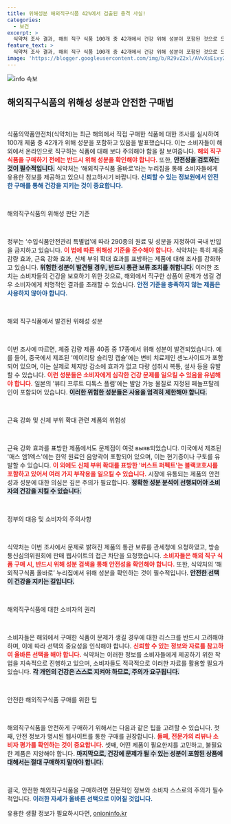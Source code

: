 ```yaml
---
title: 위해성분 해외직구식품 42%에서 검출된 충격 사실!
categories:
  - 보건
excerpt: >
  식약처 조사 결과, 해외 직구 식품 100개 중 42개에서 건강 위해 성분이 포함된 것으로 드러났습니다. 소비자들은 구매 전 반드시 식약처의 해외직구식품 올바로 웹사이트를 통해 확인해야 합니다. 안전한 온라인 쇼핑을 위해 필수적으로 체크해야 할 사항입니다!
feature_text: >
  식약처 조사 결과, 해외 직구 식품 100개 중 42개에서 건강 위해 성분이 포함된 것으로 드러났습니다. 소비자들은 구매 전 반드시 식약처의 해외직구식품 올바로 웹사이트를 통해 확인해야 합니다. 안전한 온라인 쇼핑을 위해 필수적으로 체크해야 할 사항입니다!
image: 'https://blogger.googleusercontent.com/img/b/R29vZ2xl/AVvXsEixyZcFfHzMRdzZMjFBmAUKJYCLCGyLL1o632UiGVXcaFdKo_bkvkuCioo0uUKlGfBVcT3P84aROyZIXSBEx3Aw5nCQ3pTgDom1WDC4m8eifvWiAmWEEVb4x6G_l8C0QH225ldMjyaFvpxGEBGNO37VmDTDMHGhJPq73UglMfDca1-0aw/s1600/blogspot.png'
---
```


<p><img src="https://blogger.googleusercontent.com/img/b/R29vZ2xl/AVvXsEixyZcFfHzMRdzZMjFBmAUKJYCLCGyLL1o632UiGVXcaFdKo_bkvkuCioo0uUKlGfBVcT3P84aROyZIXSBEx3Aw5nCQ3pTgDom1WDC4m8eifvWiAmWEEVb4x6G_l8C0QH225ldMjyaFvpxGEBGNO37VmDTDMHGhJPq73UglMfDca1-0aw/s1600/blogspot.png" alt="info 속보" /></p>

<h2 data-ke-size="size26">해외직구식품의 위해성 성분과 안전한 구매법</h2>

<p data-ke-size="size16">&nbsp;</p>

<p>식품의약품안전처(식약처)는 최근 해외에서 직접 구매한 식품에 대한 조사를 실시하여 100개 제품 중 42개가 위해 성분을 포함하고 있음을 발표했습니다. 이는 소비자들이 해외에서 온라인으로 직구하는 식품에 대해 보다 주의해야 함을 잘 보여줍니다. <b><span style="color: #ee2323;">해외 직구 식품을 구매하기 전에는 반드시 위해 성분을 확인해야 합니다.</span></b> 또한, <b><span style="background-color: #21538527;">안전성을 검토하는 것이 필수적입니다.</span></b> 식약처는 ‘해외직구식품 올바로’라는 누리집을 통해 소비자들에게 유용한 정보를 제공하고 있으니 참고하시기 바랍니다. <b><span style="color: #1a5490;">신뢰할 수 있는 정보원에서 안전한 구매를 통해 건강을 지키는 것이 중요합니다.</span></b></p>

<p data-ke-size="size16">&nbsp;</p>

<p>해외직구식품의 위해성 판단 기준</p>

<p data-ke-size="size16">&nbsp;</p>

<p>정부는 ‘수입식품안전관리 특별법’에 따라 290종의 원료 및 성분을 지정하여 국내 반입을 금지하고 있습니다. <b><span style="color: #ee2323;">이 법에 따른 위해성 기준을 준수해야 합니다.</span></b> 식약처는 특히 체중 감량 효과, 근육 강화 효과, 신체 부위 확대 효과를 표방하는 제품에 대해 조사를 강화하고 있습니다. <b><span style="background-color: #21538527;">위험한 성분이 발견될 경우, 반드시 통관 보류 조치를 취합니다.</span></b> 이러한 조치는 소비자들의 건강을 보호하기 위한 것으로, 해외에서 직구한 상품이 문제가 생길 경우 소비자에게 치명적인 결과를 초래할 수 있습니다. <b><span style="color: #1a5490;">안전 기준을 충족하지 않는 제품은 사용하지 않아야 합니다.</span></b></p>

<p data-ke-size="size16">&nbsp;</p>

<p>해외 직구식품에서 발견된 위해성 성분</p>

<p data-ke-size="size16">&nbsp;</p>

<p>이번 조사에 따르면, 체중 감량 제품 40종 중 17종에서 위해 성분이 발견되었습니다. 예를 들어, 중국에서 제조된 '메이리탕 슬리밍 캡슐'에는 변비 치료제인 센노사이드가 포함되어 있으며, 이는 실제로 체지방 감소에 효과가 없고 다량 섭취시 복통, 설사 등을 유발할 수 있습니다. <b><span style="color: #ee2323;">이런 성분들은 소비자에게 심각한 건강 문제를 일으킬 수 있음을 유념해야 합니다.</span></b> 일본의 '뷰티 프루트 디톡스 플럼'에는 발암 가능 물질로 지정된 페놀프탈레인이 포함되어 있습니다. <b><span style="background-color: #21538527;">이러한 위험한 성분들은 사용을 엄격히 제한해야 합니다.</span></b> </p>

<p data-ke-size="size16">&nbsp;</p>

<p>근육 강화 및 신체 부위 확대 관련 제품의 위험성</p>

<p data-ke-size="size16">&nbsp;</p>

<p>근육 강화 효과를 표방한 제품에서도 문제점이 여럿 выяв되었습니다. 미국에서 제조된 '매스 엠1엑스'에는 한약 원료인 음양곽이 포함되어 있으며, 이는 현기증이나 구토를 유발할 수 있습니다. <b><span style="color: #ee2323;">이 외에도 신체 부위 확대를 표방한 '버스트 퍼펙트'는 블랙코호시를 포함하고 있어서 여러 가지 부작용을 일으킬 수 있습니다.</span></b> 시장에 유통되는 제품의 안전성과 성분에 대한 의심은 깊은 주의가 필요합니다. <b><span style="background-color: #21538527;">정확한 성분 분석이 선행되어야 소비자의 건강을 지킬 수 있습니다.</span></b></p>

<p data-ke-size="size16">&nbsp;</p>

<p>정부의 대응 및 소비자의 주의사항</p>

<p data-ke-size="size16">&nbsp;</p>

<p>식약처는 이번 조사에서 문제로 밝혀진 제품의 통관 보류를 관세청에 요청하였고, 방송통신심의위원회에 판매 웹사이트의 접근 차단을 요청했습니다. <b><span style="color: #ee2323;">소비자들은 해외 직구 식품 구매 시, 반드시 위해 성분 검색을 통해 안전성을 확인해야 합니다.</span></b> 또한, 식약처의 ‘해외직구식품 올바로’ 누리집에서 위해 성분을 확인하는 것이 필수적입니다. <b><span style="background-color: #21538527;">안전한 선택이 건강을 지키는 길입니다.</span></b></p>

<p data-ke-size="size16">&nbsp;</p>

<p>해외직구식품에 대한 소비자의 권리</p>

<p data-ke-size="size16">&nbsp;</p>

<p>소비자들은 해외에서 구매한 식품이 문제가 생길 경우에 대한 리스크를 반드시 고려해야 하며, 이에 따라 선택의 중요성을 인식해야 합니다. <b><span style="color: #ee2323;">신뢰할 수 있는 정보와 자료를 참고하여 올바른 선택을 해야 합니다.</span></b> 식약처는 이러한 정보를 소비자들에게 제공하기 위한 작업을 지속적으로 진행하고 있으며, 소비자들도 적극적으로 이러한 자료를 활용할 필요가 있습니다. <b><span style="background-color: #21538527;">각 개인의 건강은 스스로 지켜야 하므로, 주의가 요구됩니다.</span></b></p>

<p data-ke-size="size16">&nbsp;</p>

<p>안전한 해외직구식품 구매를 위한 팁</p>

<p data-ke-size="size16">&nbsp;</p>

<p>해외직구식품을 안전하게 구매하기 위해서는 다음과 같은 팁을 고려할 수 있습니다. 첫째, 안전 정보가 명시된 웹사이트를 통한 구매를 권장합니다. <b><span style="color: #ee2323;">둘째, 전문가의 리뷰나 소비자 평가를 확인하는 것이 중요합니다.</span></b> 셋째, 어떤 제품이 필요한지를 고민하고, 불필요한 제품은 지양해야 합니다. <b><span style="background-color: #21538527;">마지막으로, 건강에 문제가 될 수 있는 성분이 포함된 상품에 대해서는 절대 구매하지 말아야 합니다.</span></b></p>

<p data-ke-size="size16">&nbsp;</p>

<p>결국, 안전한 해외직구식품을 구매하려면 전문적인 정보와 소비자 스스로의 주의가 필수적입니다. <b><span style="color: #1a5490;">이러한 자세가 올바른 선택으로 이어질 것입니다.</span></b></p>
유용한 생활 정보가 필요하시다면, <a href="https://onioninfo.kr" rel="dofollow">onioninfo.kr</a>


